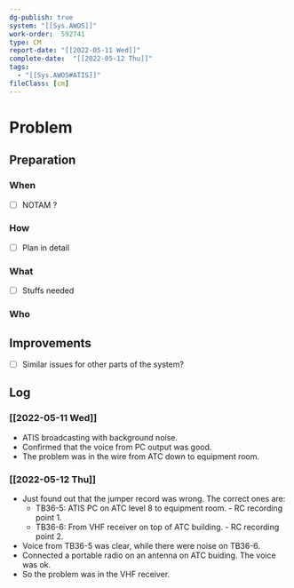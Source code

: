 ```yaml
---
dg-publish: true
system: "[[Sys.AWOS]]"
work-order:  592741
type: CM
report-date: "[[2022-05-11 Wed]]"
complete-date:  "[[2022-05-12 Thu]]"
tags: 
  - "[[Sys.AWOS#ATIS]]"
fileClass: [cm]
---
```


# Problem
## Preparation
### When
- [ ] NOTAM ?
### How
- [ ] Plan in detail
### What
- [ ] Stuffs needed
### Who

## Improvements
- [ ] Similar issues for other parts of the system?

## Log
### [[2022-05-11 Wed]]
- ATIS broadcasting with background noise.
- Confirmed that the voice from PC output was good.
- The problem was in the wire from ATC down to equipment room.
### [[2022-05-12 Thu]]
- Just found out that the jumper record was wrong. The correct ones are:
	- TB36-5: ATIS PC on ATC level 8 to equipment room. - RC recording point 1.
	- TB36-6: From VHF receiver on top of ATC building. - RC recording point 2. 
- Voice from TB36-5 was clear, while there were noise on TB36-6.
- Connected a portable radio on an antenna on ATC buiding. The voice was ok.
- So the problem was in the VHF receiver.

